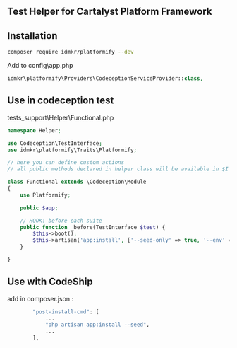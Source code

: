 ## Test Helper for Cartalyst Platform Framework

## Installation

```sh
composer require idmkr/platformify --dev
```
Add to config\app.php

```php
idmkr\platformify\Providers\CodeceptionServiceProvider::class,
```

## Use in codeception test 

tests\_support\Helper\Functional.php

```php
namespace Helper;

use Codeception\TestInterface;
use idmkr\platformify\Traits\Platformify;

// here you can define custom actions
// all public methods declared in helper class will be available in $I

class Functional extends \Codeception\Module
{
    use Platformify;

    public $app;

    // HOOK: before each suite
    public function _before(TestInterface $test) {
        $this->boot();
        $this->artisan('app:install', ['--seed-only' => true, '--env' => 'testing']);
    }

}
```

## Use with CodeShip

add in composer.json :

```sh
        "post-install-cmd": [
            ...
            "php artisan app:install --seed",
            ...
        ],
```


